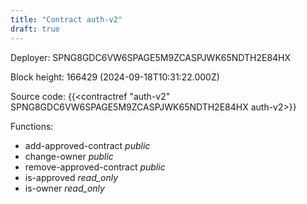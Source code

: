 ```yaml
---
title: "Contract auth-v2"
draft: true
---
```

Deployer: SPNG8GDC6VW6SPAGE5M9ZCASPJWK65NDTH2E84HX


 



Block height: 166429 (2024-09-18T10:31:22.000Z)

Source code: {{<contractref "auth-v2" SPNG8GDC6VW6SPAGE5M9ZCASPJWK65NDTH2E84HX auth-v2>}}

Functions:

* add-approved-contract _public_
* change-owner _public_
* remove-approved-contract _public_
* is-approved _read_only_
* is-owner _read_only_
